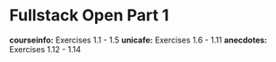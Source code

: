 # Fullstack Open Part 1

**courseinfo:** Exercises 1.1 - 1.5
**unicafe:** Exercises 1.6 - 1.11
**anecdotes:** Exercises 1.12 - 1.14
